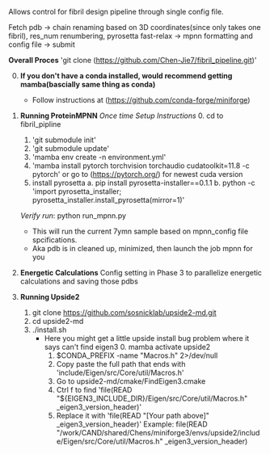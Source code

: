 Allows control for fibril design pipeline through single config file.

Fetch pdb -> chain renaming based on 3D coordinates(since only takes one fibril), res_num renumbering, pyrosetta fast-relax -> mpnn formatting and config file -> submit

**Overall Proces**
'git clone (https://github.com/Chen-Jie7/fibril_pipeline.git)'

0. **If you don't have a conda installed, would recommend getting mamba(bascially same thing as conda)**
    - Follow instructions at (https://github.com/conda-forge/miniforge)

1. **Running ProteinMPNN**
    *Once time Setup Instructions*
    0. cd to fibril_pipline
    1. 'git submodule init'
    2. 'git submodule update'
    3. 'mamba env create -n environment.yml'
    4. 'mamba install pytorch torchvision torchaudio cudatoolkit=11.8 -c pytorch' or go to (https://pytorch.org/) for newest cuda version
    5. install pyrosetta
        a. pip install pyrosetta-installer==0.1.1
        b. python -c 'import pyrosetta_installer; pyrosetta_installer.install_pyrosetta(mirror=1)'

    *Verify run*:
    python run_mpnn.py
    - This will run the current 7ymn sample based on mpnn_config file spcifications.
    - Aka pdb is in cleaned up, minimized, then launch the job mpnn for you
2. **Energetic Calculations**
    Config setting in Phase 3 to parallelize energetic calculations and saving those pdbs
    
3. **Running Upside2**
    1. git clone https://github.com/sosnicklab/upside2-md.git
    2. cd upside2-md
    3. ./install.sh
        - Here you might get a little upside install bug problem where it says can't find eigen3
            0. mamba activate upside2
            1. $CONDA_PREFIX -name "Macros.h" 2>/dev/null
            2. Copy paste the full path that ends with 'include/Eigen/src/Core/util/Macros.h'
            3. Go to upside2-md/cmake/FindEigen3.cmake
            4. Ctrl f to find 'file(READ "${EIGEN3_INCLUDE_DIR}/Eigen/src/Core/util/Macros.h" _eigen3_version_header)'
            5. Replace it with 'file(READ "[Your path above]" _eigen3_version_header)'
                Example: file(READ "/work/CAND/shared/Chens/miniforge3/envs/upside2/include/Eigen/src/Core/util/Macros.h" _eigen3_version_header)

            

            
